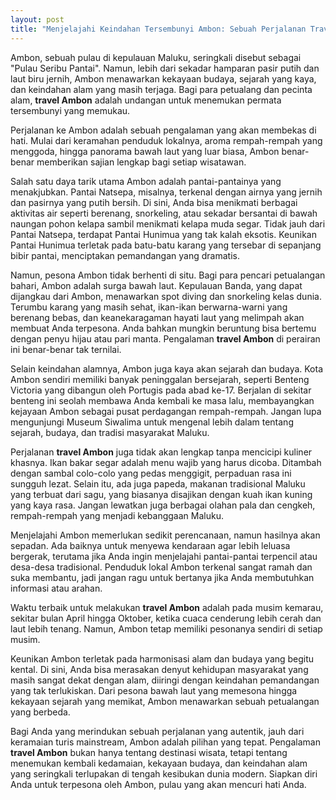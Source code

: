 ```yaml
---
layout: post
title: "Menjelajahi Keindahan Tersembunyi Ambon: Sebuah Perjalanan Travel Ambon yang Tak Terlupakan"
---
```


Ambon, sebuah pulau di kepulauan Maluku, seringkali disebut sebagai "Pulau Seribu Pantai". Namun, lebih dari sekadar hamparan pasir putih dan laut biru jernih, Ambon menawarkan kekayaan budaya, sejarah yang kaya, dan keindahan alam yang masih terjaga. Bagi para petualang dan pecinta alam, **travel Ambon** adalah undangan untuk menemukan permata tersembunyi yang memukau.

Perjalanan ke Ambon adalah sebuah pengalaman yang akan membekas di hati. Mulai dari keramahan penduduk lokalnya, aroma rempah-rempah yang menggoda, hingga panorama bawah laut yang luar biasa, Ambon benar-benar memberikan sajian lengkap bagi setiap wisatawan.

Salah satu daya tarik utama Ambon adalah pantai-pantainya yang menakjubkan. Pantai Natsepa, misalnya, terkenal dengan airnya yang jernih dan pasirnya yang putih bersih. Di sini, Anda bisa menikmati berbagai aktivitas air seperti berenang, snorkeling, atau sekadar bersantai di bawah naungan pohon kelapa sambil menikmati kelapa muda segar. Tidak jauh dari Pantai Natsepa, terdapat Pantai Hunimua yang tak kalah eksotis. Keunikan Pantai Hunimua terletak pada batu-batu karang yang tersebar di sepanjang bibir pantai, menciptakan pemandangan yang dramatis.

Namun, pesona Ambon tidak berhenti di situ. Bagi para pencari petualangan bahari, Ambon adalah surga bawah laut. Kepulauan Banda, yang dapat dijangkau dari Ambon, menawarkan spot diving dan snorkeling kelas dunia. Terumbu karang yang masih sehat, ikan-ikan berwarna-warni yang berenang bebas, dan keanekaragaman hayati laut yang melimpah akan membuat Anda terpesona. Anda bahkan mungkin beruntung bisa bertemu dengan penyu hijau atau pari manta. Pengalaman **travel Ambon** di perairan ini benar-benar tak ternilai.

Selain keindahan alamnya, Ambon juga kaya akan sejarah dan budaya. Kota Ambon sendiri memiliki banyak peninggalan bersejarah, seperti Benteng Victoria yang dibangun oleh Portugis pada abad ke-17. Berjalan di sekitar benteng ini seolah membawa Anda kembali ke masa lalu, membayangkan kejayaan Ambon sebagai pusat perdagangan rempah-rempah. Jangan lupa mengunjungi Museum Siwalima untuk mengenal lebih dalam tentang sejarah, budaya, dan tradisi masyarakat Maluku.

Perjalanan **travel Ambon** juga tidak akan lengkap tanpa mencicipi kuliner khasnya. Ikan bakar segar adalah menu wajib yang harus dicoba. Ditambah dengan sambal colo-colo yang pedas menggigit, perpaduan rasa ini sungguh lezat. Selain itu, ada juga papeda, makanan tradisional Maluku yang terbuat dari sagu, yang biasanya disajikan dengan kuah ikan kuning yang kaya rasa. Jangan lewatkan juga berbagai olahan pala dan cengkeh, rempah-rempah yang menjadi kebanggaan Maluku.

Menjelajahi Ambon memerlukan sedikit perencanaan, namun hasilnya akan sepadan. Ada baiknya untuk menyewa kendaraan agar lebih leluasa bergerak, terutama jika Anda ingin menjelajahi pantai-pantai terpencil atau desa-desa tradisional. Penduduk lokal Ambon terkenal sangat ramah dan suka membantu, jadi jangan ragu untuk bertanya jika Anda membutuhkan informasi atau arahan.

Waktu terbaik untuk melakukan **travel Ambon** adalah pada musim kemarau, sekitar bulan April hingga Oktober, ketika cuaca cenderung lebih cerah dan laut lebih tenang. Namun, Ambon tetap memiliki pesonanya sendiri di setiap musim.

Keunikan Ambon terletak pada harmonisasi alam dan budaya yang begitu kental. Di sini, Anda bisa merasakan denyut kehidupan masyarakat yang masih sangat dekat dengan alam, diiringi dengan keindahan pemandangan yang tak terlukiskan. Dari pesona bawah laut yang memesona hingga kekayaan sejarah yang memikat, Ambon menawarkan sebuah petualangan yang berbeda.

Bagi Anda yang merindukan sebuah perjalanan yang autentik, jauh dari keramaian turis mainstream, Ambon adalah pilihan yang tepat. Pengalaman **travel Ambon** bukan hanya tentang destinasi wisata, tetapi tentang menemukan kembali kedamaian, kekayaan budaya, dan keindahan alam yang seringkali terlupakan di tengah kesibukan dunia modern. Siapkan diri Anda untuk terpesona oleh Ambon, pulau yang akan mencuri hati Anda.
